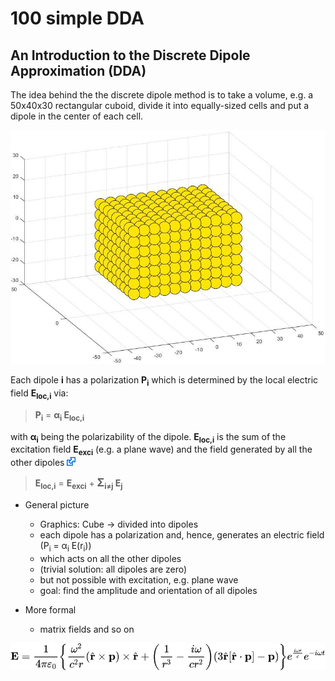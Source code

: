 # 100 simple DDA

## An Introduction to the Discrete Dipole Approximation (DDA)

The idea behind the the discrete dipole method is to take a volume, e.g. a 50x40x30 rectangular cuboid, divide it into equally-sized cells and put a dipole in the center of each cell.

![A 50x40x30 rectangular cuboid divided into dipoles](/003_media/rectangular-cuboid.jpg "A 50x40x30 rectangular cuboid divided into dipoles")

Each dipole __i__ has a polarization __P<sub>i</sub>__ which is determined by the local electric field __E<sub>loc,i</sub>__ via:

>__P<sub>i</sub>__ = __&alpha;<sub>i</sub> E<sub>loc,i</sub>__

with __&alpha;<sub>i</sub>__ being the polarizability of the dipole. __E<sub>loc,i</sub>__ is the sum of the excitation field __E<sub>exci</sub>__ (e.g. a plane wave) and the field generated by all the other dipoles [<img src="../003_media/External.svg" height="14">](https://en.wikipedia.org/wiki/Dipole#Dipole_radiation)

>__E<sub>loc,i</sub>__ = __E<sub>exci</sub>__ + __<span style="font-size:larger;">&Sigma;</span><sub>i≠j</sub> E<sub>j</sub>__


* General picture
    * Graphics: Cube -> divided into dipoles
    * each dipole has a polarization and, hence, generates an electric field  (P<sub>i</sub> = &alpha;<sub>i</sub> E(r<sub>i</sub>))
    * which acts on all the other dipoles
    * (trivial solution: all dipoles are zero)
    * but not possible with excitation, e.g. plane wave
    * goal: find the amplitude and orientation of all dipoles

* More formal
    * matrix fields and so on

<!-- $$
\mathbf{E} = \frac{1}{4\pi\varepsilon_0} \left\{
    \frac{\omega^2}{c^2 r} \left( \hat{\mathbf{r}} \times \mathbf{p} \right) \times \hat{\mathbf{r}} +
    \left( \frac{1}{r^3} - \frac{i\omega}{cr^2} \right)
    \left( 3\hat{\mathbf{r}} \left[\hat{\mathbf{r}} \cdot \mathbf{p}\right] - \mathbf{p} \right)
\right\} e^\frac{i\omega r}{c} e^{-i\omega t} 
$$ --> 

<div align="center"><img style="background: white;" src="..\003_media\l0Ge7dQtVw.svg"></div>
